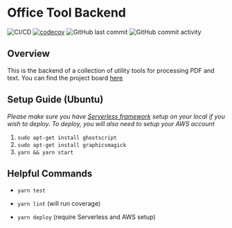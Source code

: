 # Office Tool Backend

![CI/CD](https://github.com/nachetfalter/office-tool-backend/workflows/office-tool-backend-cicd/badge.svg)
[![codecov](https://codecov.io/gh/nachetfalter/office-tool-backend/branch/main/graph/badge.svg)](https://app.codecov.io/gh/nachetfalter/office-tool-backend)
![GitHub last commit](https://img.shields.io/github/last-commit/nachetfalter/office-tool-backend)
![GitHub commit activity](https://img.shields.io/github/commit-activity/w/nachetfalter/office-tool-backend)

## Overview

This is the backend of a collection of utility tools for processing PDF and text. You can find the project board [here](https://trello.com/b/veKujmZv/task-board)

## Setup Guide (Ubuntu)

*Please make sure you have [Serverless framework](https://www.serverless.com/) setup on your local if you wish to deploy. To deploy, you will also need to setup your AWS account*

1. `sudo apt-get install ghostscript`
2. `sudo apt-get install graphicsmagick`
3. `yarn && yarn start`

## Helpful Commands

* `yarn test`

* `yarn lint` (will run coverage)

* `yarn deploy` (require Serverless and AWS setup)
